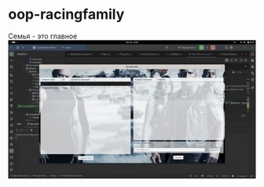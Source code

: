 # oop-racingfamily
Семья - это главное
![til](https://raw.githubusercontent.com/itmo-magic/oop-racingfamily/main/record.gif)
